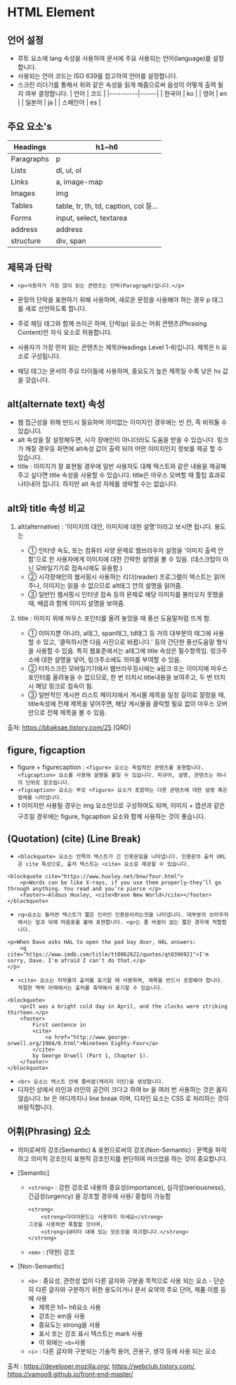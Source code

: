 
# HTML Element

## 언어 설정
- <html> 루트 요소에 lang 속성을 사용하여 문서에 주요 사용되는 언어(language)를 설정합니다.
- 사용되는 언어 코드는 ISO 639를 참고하여 언어를 설정합니다.
- 스크린 리더기를 통해서 위와 같은 속성을 읽게 해줌으로써 음성이 어떻게 출력 될지 여부 결정합니다.
  | 언어     | 코드 |
  |----------|------|
  | 한국어   | ko   |
  | 영어     | en   |
  | 일본어   | ja   |
  | 스페인어 | es   |

## 주요 요소's
| Headings   | h1~h6                                 |
|------------|---------------------------------------|
| Paragraphs | p                                     |
| Lists      | dl, ul, ol                            |
| Links      | a, image-map                          |
| Images     | img                                   |
| Tables     | table, tr, th, td, caption, col 등... |
| Forms      | input, select, textarea               |
| address    | address                               |
| structure  | div, span                             |


## 제목과 단락
- `<p>사용자가 가장 많이 읽는 콘텐츠는 단락(Paragraph)입니다.</p>`
- 문장의 단락을 표현하기 위해 사용하며, 새로운 문장을 사용해야 하는 경우 p 태그를 새로 선언하도록 합니다.
- 주로 헤딩 태그와 함께 쓰이곤 하며, 단락(p) 요소는 어휘 콘텐츠(Phrasing Content)만 자식 요소로 허용합니다.

- 사용자가 가장 먼저 읽는 콘텐츠는 제목(Headings Level 1-6)입니다. 제목은 h 요소로 구성됩니다.
- 헤딩 태그는 문서의 주요 타이틀에 사용하며, 중요도가 높은 제목일 수록 낮은 hx 값을 갖습니다.

## alt(alternate text) 속성
- 웹 접근성을 위해 반드시 필요하며 의미없는 이미지인 경우에는 빈 칸, 즉 비워둘 수 있습니다.
- alt 속성을 잘 설정해두면, 시각 장애인이 아니더라도 도움을 받을 수 있습니다. 링크가 깨질 경우등 화면에 alt속성 값이 출력 되어 어떤 이미지인지 정보를 제공 할 수 있습니다.
- title : 이미지가 잘 표현될 경우에 일반 사용자도 대체 텍스트와 같은 내용을 제공해 주고 싶다면 title 속성을 사용할 수 있습니다. title은 마우스 오버할 때 툴팁 효과로 나타내어 집니다. 하지만 alt 속성 자체를 생략할 수는 없습니다.

## alt와 title 속성 비교
1. alt(alternative) : '이미지의 대안, 이미지에 대한 설명'이라고 보시면 됩니다. 용도는
    - ① 인터넷 속도, 또는 컴퓨터 사양 문제로 웹브라우저 설정을 '이미지 출력 안 함'으로 한 사용자에게 이미지에 대한 간략한 설명을 볼 수 있음. (데스크탑이 아닌 모바일기기로 접속시에도 유용함.)
    - ② 시각장애인의 웹서핑시 사용하는 리더(reader) 프로그램이 텍스트는 읽어주나, 이미지는 읽을 수 없으므로 alt태그 안의 설명을 읽어줌.
    - ③ 일반인 웹서핑시 인터넷 접속 등의 문제로 해당 이미지를 불러오지 못했을 때, 배꼽과 함께 이미지 설명을 보여줌.

1. title : 이미지 위에 마우스 포인터를 올려 놓았을 때 풍선 도움말처럼 뜨게 함.
    - ① 이미지뿐 아니라, a태그, span태그, td태그 등 거의 대부분의 태그에 사용할 수 있고, '클릭하시면 다음 사진으로 바뀝니다.' 등의 간단한 풍선도움말 형식을 사용할 수 있음. 특히 웹표준에서는 a태그에 title 속성은 필수항목임. 링크주소에 대한 설명을 넣어, 링크주소에도 의미를 부여할 수 있음.
    - ② 터치스크린 모바일기기에서 웹브라우징시에는 a링크 또는 이미지에 마우스 포인터를 올려놓을 수 없으므로, 한 번 터치시 title내용을 보여주고, 두 번 터치시 해당 링크로 접속이 됨.
    - ③ 일반적인 게시판 리스트 페이지에서 게시물 제목을 일정 길이로 잘랐을 때, title속성에 전체 제목을 넣어주면, 해당 게시물을 클릭할 필요 없이 마우스 오버만으로 전체 제목을 볼 수 있음.


출처: https://bbaksae.tistory.com/25 [QRD]

## figure, figcaption
- figure + figurecaption : `<figure> 요소는 독립적인 콘텐츠를 표현합니다. <figcaption> 요소를 사용해 설명을 붙일 수 있습니다. 피규어, 설명, 콘텐츠는 하나의 단위로 참조됩니다.`
- `<figcaption> 요소는 부모 <figure> 요소가 포함하는 다른 콘텐츠에 대한 설명 혹은 범례를 나타냅니다.`
- :heavy_exclamation_mark: 이미지만 사용될 경우는 img 요소만으로 구성하여도 되며, 이미지 + 캡션과 같은 구조일 경우에는 figure, figcaption 요소와 함께 사용하는 것이 좋습니다.

## (Quotation) (cite) (Line Break)
- `<blockquote> 요소는 안쪽의 텍스트가 긴 인용문임을 나타냅니다. 인용문의 출처 URL은 cite 특성으로, 출처 텍스트는 <cite> 요소로 제공할 수 있습니다.`
~~~
<blockquote cite="https://www.huxley.net/bnw/four.html">
    <p>Words can be like X-rays, if you use them properly—they’ll go through anything. You read and you’re pierce </p>
    <footer>—Aldous Huxley, <cite>Brave New World</cite></footer>
</blockquote>
~~~
- `<q>요소는 둘러싼 텍스트가 짧은 인라인 인용문이라는것을 나타냅니다. 대부분의 브라우저에서는 앞과 뒤에 따옴표를 붙여 표현합니다. <q>는 줄 바꿈이 없는 짧은 경우에 적합합니다.`
~~~
<p>When Dave asks HAL to open the pod bay door, HAL answers:
    <q cite="https://www.imdb.com/title/tt0062622/quotes/qt0396921">I'm sorry, Dave. I'm afraid I can't do that.</q>
</p>
~~~
- `<cite> 요소는 저작물의 출처를 표기할 때 사용하며, 제목을 반드시 포함해야 합니다. 적절한 맥락 아래에서는 출처를 축약해서 표기할 수 있습니다.`
~~~
<blockquote>
    <p>It was a bright cold day in April, and the clocks were striking thirteen.</p>
    <footer>
        First sentence in
        <cite>
            <a href="http://www.george-orwell.org/1984/0.html">Nineteen Eighty-Four</a>
        </cite>
        by George Orwell (Part 1, Chapter 1).
    </footer>
</blockquote>
~~~
- `<br> 요소는 텍스트 안에 줄바꿈(캐리지 리턴)을 생성합니다.`
- 디자인 상에서 라인과 라인의 공간이 크다고 하여 br 을 여러 번 사용하는 것은 옳지 않습니다. br 은 어디까지나 line break 이며, 디자인 요소는 CSS 로 처리하는 것이 바람직합니다.

## 어휘(Phrasing) 요소
- 의미로써의 강조(Semantic) & 표현으로써의 강조(Non-Semantic) : 문맥을 파악하고 의미적 강조인지 표현적 강조인지를 판단하여 마크업을 하는 것이 중요합니다.
- [Semantic]
  - `<strong>` : 강한 강조로 내용의 중요성(importance), 심각성(seriousness), 긴급성(urgency) 을 강조할 경우에 사용/ 중첩이 가능함
    ~~~
    <strong>
        <strong>다이아몬드는 사용하지 마세요</strong>
    그것을 사용하면 폭팔할 것이며,
        <strong>10미터 내에 있는 모든것을 파괴합니다.</strong>
    </strong>
    ~~~
  - `<em>` : (약한) 강조

- [Non-Semantic]
  - `<b>` : 중요성, 관련성 없이 다른 글자와 구분을 목적으로 사용 되는 요소 - 단순히 다른 글자와 구분하기 위한 용도이거나 문서 요약의 주요 단어, 제품 이름 등에 사용
    - 제목은 h1~ h6요소 사용
    - 강조는 em을 사용
    - 중요도는 strong을 사용
    - 표시 또는 강조 표시 텍스트는 mark 사용
    - 이 외에는 `<b>`사용
  - `<i>` : 다른 글자와 구분되는 기술적 용어, 관용구, 생각 등에 사용 되는 요소




출처 : https://developer.mozilla.org/, https://webclub.tistory.com/, https://yamoo9.github.io/front-end-master/
